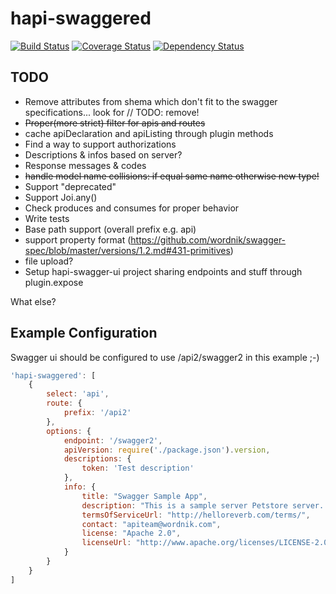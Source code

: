 # hapi-swaggered

[![Build Status](https://travis-ci.org/z0mt3c/hapi-swaggered.png)](https://travis-ci.org/z0mt3c/hapi-swaggered)
[![Coverage Status](https://coveralls.io/repos/z0mt3c/hapi-swaggered/badge.png?branch=master)](https://coveralls.io/r/z0mt3c/hapi-swaggered?branch=master)
[![Dependency Status](https://gemnasium.com/z0mt3c/hapi-swaggered.png)](https://gemnasium.com/z0mt3c/hapi-swaggered)


## TODO
* Remove attributes from shema which don't fit to the swagger specifications... look for // TODO: remove!
* ~~Proper(more strict) filter for apis and routes~~
* cache apiDeclaration and apiListing through plugin methods
* Find a way to support authorizations
* Descriptions & infos based on server?
* Response messages & codes
* ~~handle model name collisions: if equal same name otherwise new type!~~
* Support "deprecated"
* Support Joi.any()
* Check produces and consumes for proper behavior
* Write tests
* Base path support (overall prefix e.g. api)
* support property format (https://github.com/wordnik/swagger-spec/blob/master/versions/1.2.md#431-primitives)
* file upload?
* Setup hapi-swagger-ui project sharing endpoints and stuff through plugin.expose

What else?

## Example Configuration

Swagger ui should be configured to use /api2/swagger2 in this example ;-)

```js
'hapi-swaggered': [
    {
        select: 'api',
        route: {
            prefix: '/api2'
        },
        options: {
            endpoint: '/swagger2',
            apiVersion: require('./package.json').version,
            descriptions: {
                token: 'Test description'
            },
            info: {
                title: "Swagger Sample App",
                description: "This is a sample server Petstore server.  You can find out more about Swagger \n    at <a href=\"http://swagger.wordnik.com\">http://swagger.wordnik.com</a> or on irc.freenode.net, #swagger.  For this sample,\n    you can use the api key \"special-key\" to test the authorization filters",
                termsOfServiceUrl: "http://helloreverb.com/terms/",
                contact: "apiteam@wordnik.com",
                license: "Apache 2.0",
                licenseUrl: "http://www.apache.org/licenses/LICENSE-2.0.html"
            }
        }
    }
]
```
